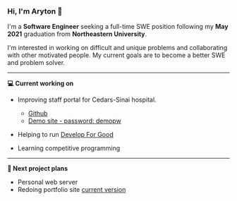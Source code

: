 ### Hi, I'm Aryton 👋

I'm a **Software Engineer** seeking a full-time SWE position following my **May 2021** graduation from **Northeastern University**.

I'm interested in working on difficult and unique problems and collaborating with other motivated people. My current goals are to become a better SWE and problem solver.

---

**💻 Current working on**
- Improving staff portal for Cedars-Sinai hospital.
  - [Github](https://github.com/arytonhoi/cedars-sinai-frontend)
  - [Demo site - password: demopw](https://cedars-sinai-dev.web.app/)

- Helping to run [Develop For Good](https://www.developforgood.org/)

- Learning competitive programming

---

**🔭 Next project plans**
- Personal web server
- Redoing portfolio site [current version](arytonhoi.me)

<!--
**arytonhoi/arytonhoi** is a ✨ _special_ ✨ repository because its `README.md` (this file) appears on your GitHub profile.

Here are some ideas to get you started:

- 🔭 I’m currently working on ...
- 🌱 I’m currently learning ...
- 👯 I’m looking to collaborate on ...
- 🤔 I’m looking for help with ...
- 💬 Ask me about ...
- 📫 How to reach me: ...
- 😄 Pronouns: ...
- ⚡ Fun fact: ...
-->
